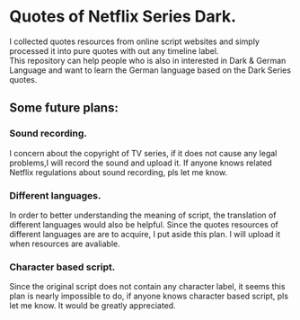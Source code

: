 # Quotes of Netflix Series Dark.  
I collected quotes resources from online script websites and simply processed it into pure quotes with out any timeline label.  
This repository can help people who is also in interested in Dark & German Language and want to learn the German language based on the Dark Series quotes.  
## Some future plans:
### Sound recording. 
I concern about the copyright of TV series, if it does not cause any legal problems,I will record the sound and upload it. If anyone knows related Netflix regulations about sound recording, pls let me know.  
### Different languages. 
In order to better understanding the meaning of script, the translation of different languages would also be helpful. Since the quotes resources of different languages are are to acquire, I put aside this plan. I will upload it when resources are avaliable. 
### Character based script. 
Since the original script does not contain any character label, it seems this plan is nearly impossible to do, if anyone knows character based script, pls let me know. It would be greatly appreciated.
